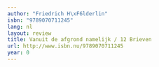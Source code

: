 ```yaml
---
author: "Friedrich H\xF6lderlin"
isbn: "9789070711245"
lang: nl
layout: review
title: Vanuit de afgrond namelijk / 12 Brieven
url: http://www.isbn.nu/9789070711245
year: 0
---
```

